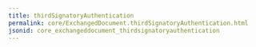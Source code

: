 ```yaml
---
title: thirdSignatoryAuthentication
permalink: core/ExchangedDocument.thirdSignatoryAuthentication.html
jsonid: core_exchangeddocument_thirdsignatoryauthentication
---
```

